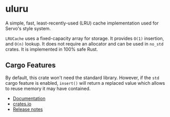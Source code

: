 # uluru

A simple, fast, least-recently-used (LRU) cache implementation used for
Servo's style system.

`LRUCache` uses a fixed-capacity array for storage. It provides `O(1)`
insertion, and `O(n)` lookup.  It does not require an allocator and can be
used in `no_std` crates.  It is implemented in 100% safe Rust.

## Cargo Features

By default, this crate won't need the standard library. However, if the `std` cargo feature is enabled, `insert()` will
return a replaced value which allows to reuse memory it may have contained.

* [Documentation](https://docs.rs/uluru)
* [crates.io](https://crates.io/crates/uluru)
* [Release notes](https://github.com/servo/uluru/releases)
